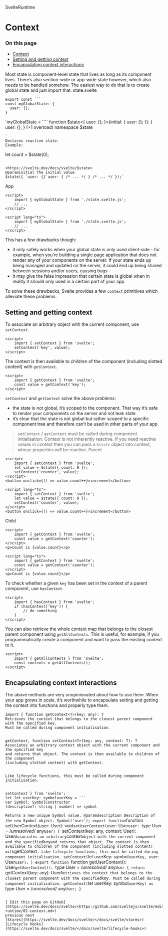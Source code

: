 SvelteRuntime

# Context

### On this page

- [Context](https://svelte.dev/docs/svelte/</docs/svelte/context>)
- [Setting and getting context](https://svelte.dev/docs/svelte/<#Setting-and-getting-context>)
- [Encapsulating context interactions](https://svelte.dev/docs/svelte/<#Encapsulating-context-interactions>)

Most state is component-level state that lives as long as its component lives. There’s also section-wide or app-wide state however, which also needs to be handled somehow.
The easiest way to do that is to create global state and just import that.
state.svelte

````
export const ```
const myGlobalState: {
  user: {};
}
````

`myGlobalState = ````
function $state<{
user: {};
}>(initial: {
user: {};
}): {
user: {};
} (+1 overload)
namespace $state

```
`
Declares reactive state.
Example:
```

let count = $state(0);

```

<https://svelte.dev/docs/svelte/$state>
@paraminitial The initial value
$state({ `user: {}`user: { /* ... */ } /* ... */ });`
```

App

```
<script>
	import { myGlobalState } from './state.svelte.js';
	// ...
</script>
```

```
<script lang="ts">
	import { myGlobalState } from './state.svelte.js';
	// ...
</script>
```

This has a few drawbacks though:

- it only safely works when your global state is only used client-side - for example, when you’re building a single page application that does not render any of your components on the server. If your state ends up being managed and updated on the server, it could end up being shared between sessions and/or users, causing bugs
- it may give the false impression that certain state is global when in reality it should only used in a certain part of your app

To solve these drawbacks, Svelte provides a few `context` primitives which alleviate these problems.

## Setting and getting context[](https://svelte.dev/docs/svelte/<#Setting-and-getting-context>)

To associate an arbitrary object with the current component, use `setContext`.

```
<script>
	import { setContext } from 'svelte';
	setContext('key', value);
</script>
```

The context is then available to children of the component (including slotted content) with `getContext`.

```
<script>
	import { getContext } from 'svelte';
	const value = getContext('key');
</script>
```

`setContext` and `getContext` solve the above problems:

- the state is not global, it’s scoped to the component. That way it’s safe to render your components on the server and not leak state
- it’s clear that the state is not global but rather scoped to a specific component tree and therefore can’t be used in other parts of your app

> `setContext` / `getContext` must be called during component initialisation.
> Context is not inherently reactive. If you need reactive values in context then you can pass a `$state` object into context, whose properties _will_ be reactive.
> Parent

```
<script>
	import { setContext } from 'svelte';
	let value = $state({ count: 0 });
	setContext('counter', value);
</script>
<button onclick={() => value.count++}>increment</button>
```

```
<script lang="ts">
	import { setContext } from 'svelte';
	let value = $state({ count: 0 });
	setContext('counter', value);
</script>
<button onclick={() => value.count++}>increment</button>
```

Child

```
<script>
	import { getContext } from 'svelte';
	const value = getContext('counter');
</script>
<p>Count is {value.count}</p>
```

```
<script lang="ts">
	import { getContext } from 'svelte';
	const value = getContext('counter');
</script>
<p>Count is {value.count}</p>
```

To check whether a given `key` has been set in the context of a parent component, use `hasContext`.

```
<script>
	import { hasContext } from 'svelte';
	if (hasContext('key')) {
		// do something
	}
</script>
```

You can also retrieve the whole context map that belongs to the closest parent component using `getAllContexts`. This is useful, for example, if you programmatically create a component and want to pass the existing context to it.

```
<script>
	import { getAllContexts } from 'svelte';
	const contexts = getAllContexts();
</script>
```

## Encapsulating context interactions[](https://svelte.dev/docs/svelte/<#Encapsulating-context-interactions>)

The above methods are very unopinionated about how to use them. When your app grows in scale, it’s worthwhile to encapsulate setting and getting the context into functions and properly type them.

````
import { function getContext<T>(key: any): T
Retrieves the context that belongs to the closest parent component with the specified key.
Must be called during component initialisation.


getContext, function setContext<T>(key: any, context: T): T
Associates an arbitrary context object with the current component and the specified key
and returns that object. The context is then available to children of the component
(including slotted content) with getContext.


Like lifecycle functions, this must be called during component initialisation.


setContext } from 'svelte';
let let userKey: symboluserKey = ```
var Symbol: SymbolConstructor
(description?: string | number) => symbol
````

`Returns a new unique Symbol value.
@paramdescription Description of the new Symbol object.
Symbol('user'); export function`function setUserContext(user: User): void`setUserContext(`user: User`user: `type User = /_unresolved_/ any`User) { `setContext<User>(key: any, context: User): User`Associates an arbitrary`context`object with the current component and the specified`key`and returns that object. The context is then available to children of the component (including slotted content) with`getContext`.
Like lifecycle functions, this must be called during component initialisation.
setContext(`let userKey: symbol`userKey, `user: User`user); } export function `function getUserContext(): User`getUserContext(): `type User = /_unresolved_/ any`User { return `getContext<User>(key: any): User`Retrieves the context that belongs to the closest parent component with the specified`key`. Must be called during component initialisation.
getContext(`let userKey: symbol`userKey) as `type User = /_unresolved_/ any`User; }`

```

[ Edit this page on GitHub](https://svelte.dev/docs/svelte/<https:/github.com/sveltejs/svelte/edit/main/documentation/docs/06-runtime/02-context.md>)
previous next
[Stores](https://svelte.dev/docs/svelte/</docs/svelte/stores>) [Lifecycle hooks](https://svelte.dev/docs/svelte/</docs/svelte/lifecycle-hooks>)
```
